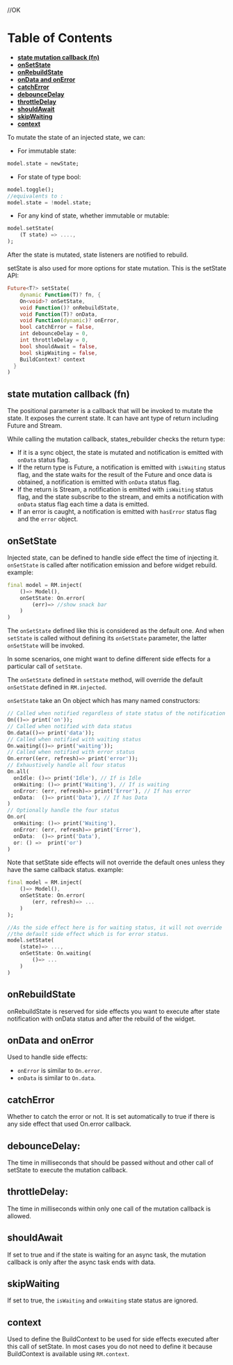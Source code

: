 //OK
# Table of Contents <!-- omit in toc --> 
- [**state mutation callback (fn)**](#state-mutation-callback-(fn)) 
- [**onSetState**](#onSetState) 
- [**onRebuildState**](#onRebuildState) 
- [**onData and onError**](#onData-and-onError) 
- [**catchError**](#catchError) 
- [**debounceDelay**](#debounceDelay) 
- [**throttleDelay**](#throttleDelay) 
- [**shouldAwait**](#shouldAwait) 
- [**skipWaiting**](#skipWaiting) 
- [**context**](#context)

To mutate the state of an injected state, we can:
* For immutable state:
```dart
model.state = newState;
```
* For state of type bool:
```dart
model.toggle();
//equivalents to :
model.state = !model.state;
```
* For any kind of state, whether immutable or mutable:
```dart
model.setState(
    (T state) => ....,
);
```

After the state is mutated, state listeners are notified to rebuild.

setState is also used for more options for state mutation. This is the setState API:

```dart
Future<T?> setState(
    dynamic Function(T)? fn, {
    On<void>? onSetState, 
    void Function()? onRebuildState, 
    void Function(T)? onData, 
    void Function(dynamic)? onError, 
    bool catchError = false, 
    int debounceDelay = 0, 
    int throttleDelay = 0, 
    bool shouldAwait = false, 
    bool skipWaiting = false, 
    BuildContext? context
  }
)
```



## state mutation callback (fn)
The positional parameter is a callback that will be invoked to mutate the state. It exposes the current state. It can have ant type of return including Future and Stream.

While calling the mutation callback, states_rebuilder checks the return type:
* If it is a sync object, the state is mutated and notification is emitted with `onData` status flag.
* If the return type is Future, a notification is emitted with `isWaiting` status flag, and the state waits for the result of the Future and once data is obtained, a notification is emitted with `onData` status flag.
* If the return is Stream, a notification is emitted with `isWaiting` status flag, and the state subscribe to the stream, and emits a notification with `onData` status flag each time a data is emitted.
* If an error is caught, a notification is emitted with `hasError` status flag and the `error` object.

## onSetState

Injected state, can be defined to handle side effect the time of injecting it. `onSetState` is called after notification emission and before widget rebuild.
example:
```dart
final model = RM.inject(
    ()=> Model(),
    onSetState: On.error(
        (err)=> //show snack bar
    )
)
```
The `onSetState` defined like this is considered as the default one. And when `setState` is called without defining its `onSetState` parameter, the latter `onSetState` will be invoked.

In some scenarios, one might want to define different side effects for a particular call of `setState`.

The `onSetState` defined in `setState` method, will override the default `onSetState` defined in `RM.injected`.

`onSetState` take an On object which has many named constructors:
```dart
// Called when notified regardless of state status of the notification
On(()=> print('on'));
// Called when notified with data status
On.data(()=> print('data'));
// Called when notified with waiting status
On.waiting(()=> print('waiting'));
// Called when notified with error status
On.error((err, refresh)=> print('error'));
// Exhaustively handle all four status
On.all(
  onIdle: ()=> print('Idle'), // If is Idle
  onWaiting: ()=> print('Waiting'), // If is waiting
  onError: (err, refresh)=> print('Error'), // If has error 
  onData:  ()=> print('Data'), // If has Data
)
// Optionally handle the four status
On.or(
  onWaiting: ()=> print('Waiting'),
  onError: (err, refresh)=> print('Error'),
  onData:  ()=> print('Data'),
  or: () =>  print('or')
)
```
Note that setState side effects will not override the default ones unless they have the same callback status.
example:
```dart
final model = RM.inject(
    ()=> Model(),
    onSetState: On.error(
        (err, refresh)=> ...
    )
);

//As the side effect here is for waiting status, it will not override
//the default side effect which is for error status.
model.setState(
    (state)=> ...,
    onSetState: On.waiting(
        ()=> ...
    )
)
```
## onRebuildState
onRebuildState is reserved for side effects you want to execute after state notification with onData status and after the rebuild of the widget.

## onData and onError

Used to handle side effects:
* `onError` is similar to `On.error`.
* `onData` is similar to `On.data`.

## catchError
Whether to catch the error or not. It is set automatically to true if there is any side effect that used On.error callback.

## debounceDelay:
The time in milliseconds that should be passed without and other call of setState to execute the mutation callback.

## throttleDelay:
The time in milliseconds within only one call of the mutation callback is allowed.

## shouldAwait
If set to true and if the state is waiting for an async task, the mutation callback is only after the async task ends with data.
## skipWaiting
If set to true, the `isWaiting` and `onWaiting` state status are ignored.

## context
Used to define the BuildContext to be used for side effects executed after this call of setState. In most cases you do not need to define it because BuildContext is available using `RM.context`.
